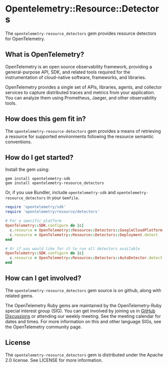 # Opentelemetry::Resource::Detectors

The `opentelemetry-resource_detectors` gem provides resource detectors for OpenTelemetry.

## What is OpenTelemetry?

OpenTelemetry is an open source observability framework, providing a general-purpose API, SDK, and related tools required for the instrumentation of cloud-native software, frameworks, and libraries.

OpenTelemetry provides a single set of APIs, libraries, agents, and collector services to capture distributed traces and metrics from your application. You can analyze them using Prometheus, Jaeger, and other observability tools.

## How does this gem fit in?

The `opentelemetry-resource-detectors` gem provides a means of retrieving a resource for supported environments following the resource semantic conventions.

## How do I get started?

Install the gem using:

```
gem install opentelemetry-sdk
gem install opentelemetry-resource_detectors
```

Or, if you use Bundler, include `opentelemetry-sdk` and `opentelemetry-resource_detectors` in your `Gemfile`.

```rb
require 'opentelemetry/sdk'
require 'opentelemetry/resource/detectors'

# For a specific platform
OpenTelemetry::SDK.configure do |c|
  c.resource = OpenTelemetry::Resource::Detectors::GoogleCloudPlatform.detect
  c.resource = OpenTelemetry::Resource::Detectors::Deployment.detect
end

# Or if you would like for it to run all detectors available
OpenTelemetry::SDK.configure do |c|
  c.resource = OpenTelemetry::Resource::Detectors::AutoDetector.detect
end
```

## How can I get involved?

The `opentelemetry-resource_detectors` gem source is on github, along with related gems.

The OpenTelemetry Ruby gems are maintained by the OpenTelemetry-Ruby special interest group (SIG). You can get involved by joining us in [GitHub Discussions][discussions-url] or attending our weekly meeting. See the meeting calendar for dates and times. For more information on this and other language SIGs, see the OpenTelemetry community page.

## License

The `opentelemetry-resource_detectors` gem is distributed under the Apache 2.0 license. See LICENSE for more information.

[discussions-url]: https://github.com/open-telemetry/opentelemetry-ruby/discussions
